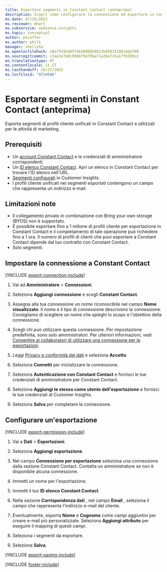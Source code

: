 ```yaml
---
title: Esportare segmenti in Constant Contact (anteprima)
description: Scopri come configurare la connessione ed esportare in Constant Contact.
ms.date: 07/25/2022
ms.reviewer: mhart
ms.subservice: audience-insights
ms.topic: conceptual
author: pkieffer
ms.author: philk
manager: shellyha
ms.openlocfilehash: c0affd3ed45f462696850813bd50331061dde780
ms.sourcegitcommit: c3ae7e7e0c9566f9479ba71a26afc5a17fb589c2
ms.translationtype: HT
ms.contentlocale: it-IT
ms.lasthandoff: 10/27/2022
ms.locfileid: "9724506"
---
```

# <a name="export-segments-to-constant-contact-preview"></a>Esportare segmenti in Constant Contact (anteprima)

Esporta segmenti di profili cliente unificati in Constant Contact e utilizzali per le attività di marketing.

## <a name="prerequisites"></a>Prerequisiti

- Un [account Constant Contact](https://www.constantcontact.com/account-home) e le credenziali di amministratore corrispondenti.
- Un [ID elenco Constant Contact](https://app.constantcontact.com/pages/contacts/ui#lists). Apri un elenco in Constant Contact per trovare l'ID elenco nell'URL.
- [Segmenti configurati](segments.md) in Customer Insights.
- I profili cliente unificati nei segmenti esportati contengono un campo che rappresenta un indirizzo e-mail.

## <a name="known-limitations"></a>Limitazioni note

- Il collegamento privato in combinazione con Bring your own storage (BYOS) non è supportato.
- È possibile esportare fino a 1 milione di profili cliente per esportazione in Constant Contact e il completamento di tale operazione può richiedere fino a 1 ora. Il numero di profili di clienti che puoi esportare a Constant Contact dipende dal tuo contratto con Constant Contact.
- Solo segmenti.

## <a name="set-up-connection-to-constant-contact"></a>Impostare la connessione a Constant Contact

[!INCLUDE [export-connection-include](includes/export-connection-admn.md)]

1. Vai ad **Amministratore** > **Connessioni**.

1. Seleziona **Aggiungi connessione** e scegli **Constant Contact**.

1. Assegna alla tua connessione un nome riconoscibile nel campo **Nome visualizzato**. Il nome e il tipo di connessione descrivono la connessione. Consigliamo di scegliere un nome che spieghi lo scopo e l'obiettivo della connessione.

1. Scegli chi può utilizzare questa connessione. Per impostazione predefinita, sono solo amministratori. Per ulteriori informazioni, vedi [Consentire ai collaboratori di utilizzare una connessione per le esportazioni](connections.md#allow-contributors-to-use-a-connection-for-exports).

1. Leggi [Privacy e conformità dei dati](connections.md#data-privacy-and-compliance) e seleziona **Accetto**.

1. Seleziona **Connetti** per inizializzare la connessione.

1. Seleziona **Autenticazione con Constant Contact** e fornisci le tue credenziali di amministratore per Constant Contact.

1. Seleziona **Aggiungi te stesso come utente dell'esportazione** e fornisci le tue credenziali di Customer Insights.

1. Seleziona **Salva** per completare la connessione.

## <a name="configure-an-export"></a>Configurare un'esportazione

[!INCLUDE [export-permission-include](includes/export-permission.md)]

1. Vai a **Dati** > **Esportazioni**.

1. Seleziona **Aggiungi esportazione**.

1. Nel campo **Connessione per esportazione** seleziona una connessione dalla sezione Constant Contact. Contatta un amministratore se non è disponibile alcuna connessione.

1. Immetti un nome per l'esportazione.

1. Immetti il tuo **ID elenco Constant Contact**.

1. Nella sezione **Corrispondenza dati** , nel campo **Email** , seleziona il campo che rappresenta l'indirizzo e-mail del cliente.

1. Eventualmente, esporta **Nome** e **Cognome** come campi aggiuntivi per creare e-mail più personalizzate. Seleziona **Aggiungi attributo** per eseguire il mapping di questi campi.

1. Seleziona i segmenti da esportare.

1. Seleziona **Salva**.

[!INCLUDE [export-saving-include](includes/export-saving.md)]

[!INCLUDE [footer-include](includes/footer-banner.md)]
